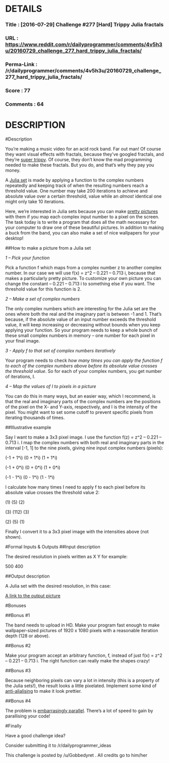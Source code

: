 # DETAILS
### Title      : [2016-07-29] Challenge #277 [Hard] Trippy Julia fractals
### URL        : https://www.reddit.com/r/dailyprogrammer/comments/4v5h3u/20160729_challenge_277_hard_trippy_julia_fractals/
### Perma-Link : /r/dailyprogrammer/comments/4v5h3u/20160729_challenge_277_hard_trippy_julia_fractals/
### Score      : 77
### Comments   : 64

# DESCRIPTION
#Description

You’re making a music video for an acid rock band. Far out man! Of course they want visual effects with fractals, because they’ve googled fractals, and they’re [super trippy](https://www.google.com/search?q=fractal&amp;source=lnms&amp;tbm=isch&amp;sa=X&amp;ved=0ahUKEwjljOT9l7nNAhXIKo8KHct2CckQ_AUICCgB&amp;biw=1920&amp;bih=1014). Of course, they don’t know the mad programming needed to make these fractals. But you do, and that’s why they pay you money.

A [Julia set](http://wikipedia.org/wiki/julia_set) is made by applying a function to the complex numbers repeatedly and keeping track of when the resulting numbers reach a threshold value. One number may take 200 iterations to achieve and absolute value over a certain threshold, value while an *almost* identical one might only take 10 iterations.

Here, we’re interested in Julia sets because you can make [pretty pictures](https://en.wikipedia.org/wiki/Julia_set#/media/File:Julia_-0.8_0.156.png) with them if you map each complex input number to a pixel on the screen. The task today is to write a program that does all the math necessary for your computer to draw one of these beautiful pictures. In addition to making a buck from the band, you can also make a set of nice wallpapers for your desktop!


##How to make a picture from a Julia set

*1 – Pick your function*

Pick a function f which maps from a complex number z to another complex number. In our case we will use f(x) = z^2 – 0.221 – 0.713 i, because that makes a particularly pretty picture. To customize your own picture you can change the constant – 0.221 – 0.713 i to something else if you want.
The threshold value for this function is 2.

*2 – Make a set of complex numbers*

The only complex numbers which are interesting for the Julia set are the ones where both the real and the imaginary part is between -1 and 1.  That’s because, if the absolute value of an input number exceeds the threshold value, it will keep increasing or decreasing without bounds when you keep applying your function. So your program needs to keep a whole bunch of these small complex numbers in memory – one number for each pixel in your final image.

*3 - Apply f to that set of complex numbers iteratively*

Your program needs to check *how many times you can apply the function f to each of the complex numbers above before its absolute value crosses the threshold value*. So for each of your complex numbers, you get number of iterations, I.

*4 – Map the values of I to pixels in a picture*

You can do this in many ways, but an easier way, which I recommend, is that the real and imaginary parts of the complex numbers are the positions of the pixel on the X- and Y-axis, respectively, and I is the intensity of the pixel. You might want to set some cutoff to prevent specific pixels from iterating thousands of times.

##Illustrative example

Say I want to make a 3x3 pixel image. I use the function f(z) = z^2 – 0.221 – 0.713 i. I map the complex numbers with both real and imaginary parts in the interval [-1, 1] to the nine pixels, giving nine input complex numbers (pixels):

(-1 + 1\*i) (0 + 1\*i) (1 + 1\*i)

(-1 + 0\*i) (0 + 0\*i) (1 + 0\*i)

(-1 - 1\*i) (0 - 1\*i) (1 - 1\*i)

I calculate how many times I need to apply f to each pixel before its absolute value crosses the threshold value 2:

(1) (5) (2)

(3) (112) (3)

(2) (5) (1)

Finally I convert it to a 3x3 pixel image with the intensities above (not shown).

#Formal Inputs &amp; Outputs
##Input description

The desired resolution in pixels written as X Y for example:

500 400

##Output description

A Julia set with the desired resolution, in this case:

[A link to the output picture](http://imgur.com/4nVcHVk)

#Bonuses

##Bonus #1

The band needs to upload in HD. Make your program fast enough to make wallpaper-sized pictures of 1920 x 1080 pixels with a reasonable iteration depth (128 or above).

##Bonus #2

Make your program accept an arbitrary function, f, instead of just f(x) = z^2 – 0.221 – 0.713 i. The right function can really make the shapes crazy!

##Bonus #3

Because neighboring pixels can vary a lot in intensity (this is a property of the Julia sets!), the result looks a little pixelated. Implement some kind of [anti-alialising](https://en.wikipedia.org/wiki/Spatial_anti-aliasing) to make it look prettier.

##Bonus #4

The problem is [embarrasingly parallel](https://en.wikipedia.org/wiki/Embarrassingly_parallel). There’s a lot of speed to gain by parallising your code!


#Finally

Have a good challenge idea?

Consider submitting it to /r/dailyprogrammer_ideas

This challenge is posted by /u/Gobbedyret . All credits go to him/her